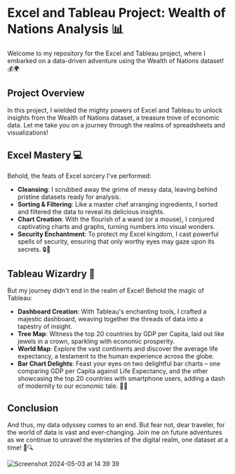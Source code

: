 # Excel and Tableau Project: Wealth of Nations Analysis 📊

Welcome to my repository for the Excel and Tableau project, where I embarked on a data-driven adventure using the Wealth of Nations dataset! 💰🌍

## Project Overview

In this project, I wielded the mighty powers of Excel and Tableau to unlock insights from the Wealth of Nations dataset, a treasure trove of economic data. Let me take you on a journey through the realms of spreadsheets and visualizations!

## Excel Mastery 💻

Behold, the feats of Excel sorcery I've performed:

- **Cleansing**: I scrubbed away the grime of messy data, leaving behind pristine datasets ready for analysis.
- **Sorting & Filtering**: Like a master chef arranging ingredients, I sorted and filtered the data to reveal its delicious insights.
- **Chart Creation**: With the flourish of a wand (or a mouse), I conjured captivating charts and graphs, turning numbers into visual wonders.
- **Security Enchantment**: To protect my Excel kingdom, I cast powerful spells of security, ensuring that only worthy eyes may gaze upon its secrets. 🔒🔮

## Tableau Wizardry 🎨

But my journey didn't end in the realm of Excel! Behold the magic of Tableau:

- **Dashboard Creation**: With Tableau's enchanting tools, I crafted a majestic dashboard, weaving together the threads of data into a tapestry of insight.
- **Tree Map**: Witness the top 20 countries by GDP per Capita, laid out like jewels in a crown, sparkling with economic prosperity.
- **World Map**: Explore the vast continents and discover the average life expectancy, a testament to the human experience across the globe.
- **Bar Chart Delights**: Feast your eyes on two delightful bar charts – one comparing GDP per Capita against Life Expectancy, and the other showcasing the top 20 countries with smartphone users, adding a dash of modernity to our economic tale. 📱🌟

## Conclusion

And thus, my data odyssey comes to an end. But fear not, dear traveler, for the world of data is vast and ever-changing. Join me on future adventures as we continue to unravel the mysteries of the digital realm, one dataset at a time! 🚀🔍

![Screenshot 2024-05-03 at 14 39 39](https://github.com/Mori-Shabeer/Excel-and-Tableau-Project---Wealth-of-Nations-Dataset/assets/168829887/bc64f618-c9ba-4ae0-8c05-c272446c6186)
